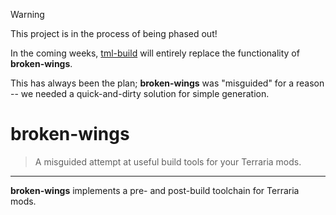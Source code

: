 > [!WARNING]
> This project is in the process of being phased out!
> 
> In the coming weeks, [tml-build](https://github.com/gold-meridian/tml-build) will entirely replace the functionality of **broken-wings**.
>
> This has always been the plan; **broken-wings** was "misguided" for a reason -- we needed a quick-and-dirty solution for simple generation.

# broken-wings

> A misguided attempt at useful build tools for your Terraria mods.

---

**broken-wings** implements a pre- and post-build toolchain for Terraria mods.
